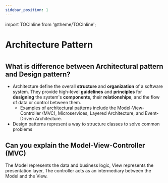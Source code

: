 ```yaml
---
sidebar_position: 1
---
```

import TOCInline from '@theme/TOCInline';

# Architecture Pattern
# <TOCInline toc={toc} />


## What is difference between Architectural pattern and Design pattern?
- Architecture define the overall **structure** and **organization** of a software system. They provide high-level **guidelines** and **principles** for **designing** the system's **components**, their **relationships**, and the flow of data or control between them. 
  - Examples of architectural patterns include the Model-View-Controller (MVC), Microservices, Layered Architecture, and Event-Driven Architecture.
- Design patterns represent a way to structure classes to solve common problems
## Can you explain the Model-View-Controller (MVC)
The Model represents the data and business logic, View represents the presentation layer, The controller acts as an intermediary between the Model and the View.

